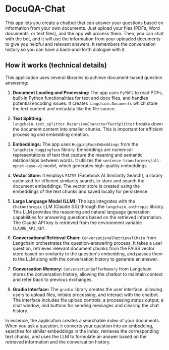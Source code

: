 # DocuQA-Chat

This app lets you create a chatbot that can answer your questions based on information from your own documents.  Just upload your files (PDFs, Word documents, or text files), and the app will process them. Then, you can chat with the bot, and it will use the information from your uploaded documents to give you helpful and relevant answers.  It remembers the conversation history so you can have a back-and-forth dialogue with it.


## How it works (technical details)

This application uses several libraries to achieve document-based question answering:

1. **Document Loading and Processing:**  The app uses `PyPDF2` to read PDFs, built-in Python functionalities for text and docx files, and handles potential encoding issues. It creates `langchain.Documents` which store the text content and metadata like the file source.

2. **Text Splitting:** `langchain.text_splitter.RecursiveCharacterTextSplitter` breaks down the document content into smaller chunks. This is important for efficient processing and embedding creation.

3. **Embeddings:**  The app uses `HuggingFaceEmbeddings` from the `langchain_huggingface` library.  Embeddings are numerical representations of text that capture the meaning and semantic relationships between words. It utilizes the `sentence-transformers/all-mpnet-base-v2` model, which generates high-quality embeddings.

4. **Vector Store:**  It employs `FAISS` (Facebook AI Similarity Search), a library optimized for efficient similarity search, to store and search the document embeddings. The vector store is created using the embeddings of the text chunks and saved locally for persistence.

5. **Large Language Model (LLM):**  The app integrates with the `ChatAnthropic` LLM (Claude 3.5) through the `langchain_anthropic` library. This LLM provides the reasoning and natural language generation capabilities for answering questions based on the retrieved information. The Claude API key is retrieved from the environment variable `CLAUDE_API_KEY`.

6. **Conversational Retrieval Chain:**  `ConversationalRetrievalChain` from Langchain orchestrates the question-answering process. It takes a user question, retrieves relevant document chunks from the FAISS vector store based on similarity to the question's embedding, and passes them to the LLM along with the conversation history to generate an answer.

7. **Conversation Memory:**  `ConversationBufferMemory` from Langchain stores the conversation history, allowing the chatbot to maintain context and refer back to previous exchanges.

8. **Gradio Interface:** The `gradio` library creates the user interface, allowing users to upload files, initiate processing, and interact with the chatbot. The interface includes file upload controls, a processing status output, a chat window, and buttons for sending messages and clearing the chat history.


In essence, the application creates a searchable index of your documents. When you ask a question, it converts your question into an embedding, searches for similar embeddings in the index, retrieves the corresponding text chunks, and uses the LLM to formulate an answer based on the retrieved information and the conversation history.
